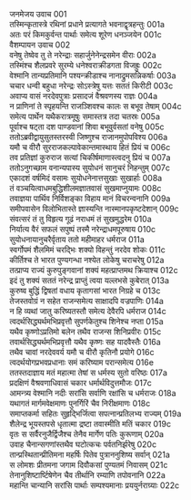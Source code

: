 जनमेजय उवाच	001  
तस्मिन्कृतास्त्रे रथिनां प्रधाने प्रत्यागते भवनाद्वृत्रहन्तुः	001a  
अतः परं किमकुर्वन्त पार्थाः समेत्य शूरेण धनञ्जयेन	001c  
वैशम्पायन उवाच	002  
वनेषु तेष्वेव तु ते नरेन्द्राः सहार्जुनेनेन्द्रसमेन वीराः	002a  
तस्मिंश्च शैलप्रवरे सुरम्ये धनेश्वराक्रीडगता विजह्रुः	002c  
वेश्मानि तान्यप्रतिमानि पश्यन्क्रीडाश्च नानाद्रुमसन्निकर्षाः	003a  
चचार धन्वी बहुधा नरेन्द्रः सोऽस्त्रेषु यत्तः सततं किरीटी	003c  
अवाप्य वासं नरदेवपुत्राः प्रसादजं वैश्रवणस्य राज्ञः	004a  
न प्राणिनां ते स्पृहयन्ति राजञ्शिवश्च कालः स बभूव तेषाम्	004c  
समेत्य पार्थेन यथैकरात्रमूषुः समास्तत्र तदा चतस्रः	005a  
पूर्वाश्च षट्ता दश पाण्डवानां शिवा बभूवुर्वसतां वनेषु	005c  
ततोऽब्रवीद्वायुसुतस्तरस्वी जिष्णुश्च राजानमुपोपविश्य	006a  
यमौ च वीरौ सुरराजकल्पावेकान्तमास्थाय हितं प्रियं च	006c  
तव प्रतिज्ञां कुरुराज सत्यां चिकीर्षमाणास्त्वदनु प्रियं च	007a  
ततोऽनुगच्छाम वनान्यपास्य सुयोधनं सानुचरं निहन्तुम्	007c  
एकादशं वर्षमिदं वसामः सुयोधनेनात्तसुखाः सुखार्हाः	008a  
तं वञ्चयित्वाधमबुद्धिशीलमज्ञातवासं सुखमाप्नुयामः	008c  
तवाज्ञया पार्थिव निर्विशङ्का विहाय मानं विचरन्वनानि	009a  
समीपवासेन विलोभितास्ते ज्ञास्यन्ति नास्मानपकृष्टदेशान्	009c  
संवत्सरं तं तु विहृत्य गूढं नराधमं तं सुखमुद्धरेम	010a  
निर्यात्य वैरं सफलं सपुष्पं तस्मै नरेन्द्राधमपूरुषाय	010c  
सुयोधनायानुचरैर्वृताय ततो महीमाहर धर्मराज	011a  
स्वर्गोपमं शैलमिमं चरद्भिः शक्यो विहन्तुं नरदेव शोकः	011c  
कीर्तिश्च ते भारत पुण्यगन्धा नश्येत लोकेषु चराचरेषु	012a  
तत्प्राप्य राज्यं कुरुपुङ्गवानां शक्यं महत्प्राप्तमथ क्रियाश्च	012c  
इदं तु शक्यं सततं नरेन्द्र प्राप्तुं त्वया यल्लभसे कुबेरात्	013a  
कुरुष्व बुद्धिं द्विषतां वधाय कृतागसां भारत निग्रहे च	013c  
तेजस्तवोग्रं न सहेत राजन्समेत्य साक्षादपि वज्रपाणिः	014a  
न हि व्यथां जातु करिष्यतस्तौ समेत्य देवैरपि धर्मराज	014c  
त्वदर्थसिद्ध्यर्थमभिप्रवृत्तौ सुपर्णकेतुश्च शिनेश्च नप्ता	015a  
यथैव कृष्णोऽप्रतिमो बलेन तथैव राजन्स शिनिप्रवीरः	015c  
तवार्थसिद्ध्यर्थमभिप्रवृत्तौ यथैव कृष्णः सह यादवैस्तैः	016a  
तथैव चावां नरदेववर्य यमौ च वीरौ कृतिनौ प्रयोगे	016c  
त्वदर्थयोगप्रभवप्रधानाः समं करिष्याम परान्समेत्य	016e  
ततस्तदाज्ञाय मतं महात्मा तेषां स धर्मस्य सुतो वरिष्ठः	017a  
प्रदक्षिणं वैश्रवणाधिवासं चकार धर्मार्थविदुत्तमौजः	017c  
आमन्त्र्य वेश्मानि नदीः सरांसि सर्वाणि रक्षांसि च धर्मराजः	018a  
यथागतं मार्गमवेक्षमाणः पुनर्गिरिं चैव निरीक्षमाणः	018c  
समाप्तकर्मा सहितः सुहृद्भिर्जित्वा सपत्नान्प्रतिलभ्य राज्यम्	019a  
शैलेन्द्र भूयस्तपसे धृतात्मा द्रष्टा तवास्मीति मतिं चकार	019c  
वृतः स सर्वैरनुजैर्द्विजैश्च तेनैव मार्गेण पतिः कुरूणाम्	020a  
उवाह चैनान्सगणांस्तथैव घटोत्कचः पर्वतनिर्झरेषु	020c  
तान्प्रस्थितान्प्रीतिमना महर्षिः पितेव पुत्राननुशिष्य सर्वान्	021a  
स लोमशः प्रीतमना जगाम दिवौकसां पुण्यतमं निवासम्	021c  
तेनानुशिष्टार्ष्टिषेणेन चैव तीर्थानि रम्याणि तपोवनानि	022a  
महान्ति चान्यानि सरांसि पार्थाः सम्पश्यमानाः प्रययुर्नराग्र्याः	022c  
